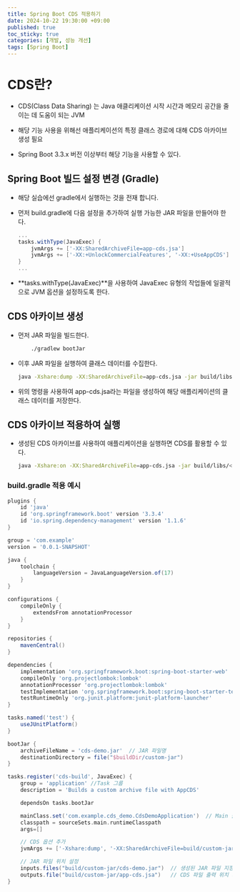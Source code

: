 ```yaml
---
title: Spring Boot CDS 적용하기
date: 2024-10-22 19:30:00 +09:00
published: true
toc_sticky: true
categories: [개발, 성능 개선]
tags: [Spring Boot]
---
```


# CDS란?

- CDS(Class Data Sharing) 는 Java 애클리케이션 시작 시간과 메모리 공간을 줄이는 데 도움이 되는 JVM

- 해당 기능 사용을 위해선 애플리케이션의 특정 클래스 경로에 대해 CDS 아카이브 생성 필요

- Spring Boot 3.3.x 버전 이상부터 해당 기능을 사용할 수 있다.

## Spring Boot 빌드 설정 변경 (Gradle)

- 해당 실습에선 gradle에서 실행하는 것을 전재 합니다.

- 먼저 build.gradle에 다음 설정을 추가하여 실행 가능한 JAR 파일을 만들어야 한다.

    ```groovy
    ...
    tasks.withType(JavaExec) {
        jvmArgs += ['-XX:SharedArchiveFile=app-cds.jsa']
        jvmArgs += ['-XX:+UnlockCommercialFeatures', '-XX:+UseAppCDS']
    }
    ...
    ```

- **tasks.withType(JavaExec)**을 사용하여 JavaExec 유형의 작업들에 일괄적으로 JVM 옵션을 설정하도록 한다.

## CDS 아카이브 생성

- 먼저 JAR 파일을 빌드한다.
    ```bash
        ./gradlew bootJar
    ```

- 이후 JAR 파일을 실행하여 클래스 데이터를 수집한다.
    ```bash
    java -Xshare:dump -XX:SharedArchiveFile=app-cds.jsa -jar build/libs/<자신의 jar파일명>.jar
    ```
- 위의 명령을 사용하여 app-cds.jsa라는 파일을 생성하여 해당 애플리케이션의 클래스 데이터를 저장한다.

## CDS 아카이브 적용하여 실행

- 생성된 CDS 아카이브를 사용하여 애플리케이션을 실행하면 CDS를 활용할 수 있다.
    ```bash
    java -Xshare:on -XX:SharedArchiveFile=app-cds.jsa -jar build/libs/<자신의 jar파일명>.jar
    ```

### build.gradle 적용 예시

```groovy
plugins {
    id 'java'
    id 'org.springframework.boot' version '3.3.4'
    id 'io.spring.dependency-management' version '1.1.6'
}

group = 'com.example'
version = '0.0.1-SNAPSHOT'

java {
    toolchain {
        languageVersion = JavaLanguageVersion.of(17)
    }
}

configurations {
    compileOnly {
        extendsFrom annotationProcessor
    }
}

repositories {
    mavenCentral()
}

dependencies {
    implementation 'org.springframework.boot:spring-boot-starter-web'
    compileOnly 'org.projectlombok:lombok'
    annotationProcessor 'org.projectlombok:lombok'
    testImplementation 'org.springframework.boot:spring-boot-starter-test'
    testRuntimeOnly 'org.junit.platform:junit-platform-launcher'
}

tasks.named('test') {
    useJUnitPlatform()
}

bootJar {
    archiveFileName = 'cds-demo.jar'  // JAR 파일명
    destinationDirectory = file("$buildDir/custom-jar")
}

tasks.register('cds-build', JavaExec) {
    group = 'application' //Task 그룹
    description = 'Builds a custom archive file with AppCDS'

    dependsOn tasks.bootJar

    mainClass.set('com.example.cds_demo.CdsDemoApplication')  // Main 클래스 지정 (프로젝트에 맞게 수정)
    classpath = sourceSets.main.runtimeClasspath
    args=[]

    // CDS 옵션 추가
    jvmArgs += ['-Xshare:dump', '-XX:SharedArchiveFile=build/custom-jar/app-cds.jsa']

    // JAR 파일 위치 설정
    inputs.files("build/custom-jar/cds-demo.jar")  // 생성된 JAR 파일 지정 (파일명 수정 필요)
    outputs.file("build/custom-jar/app-cds.jsa")   // CDS 파일 출력 위치 지정
}
```
